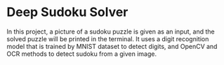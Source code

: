 # Deep Sudoku Solver

In this project, a picture of a sudoku puzzle is given as an input, and the solved puzzle will be printed in the terminal. It uses a digit recognition model that is trained by MNIST dataset to detect digits, and OpenCV and OCR methods to detect sudoku from a given image.

